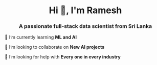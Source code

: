 <h1 align="center">Hi 👋, I'm Ramesh</h1>
<h3 align="center">A passionate full-stack data scientist from Sri Lanka </h3>

🌱 I’m currently learning **ML and AI**

👯 I’m looking to collaborate on **New AI projects**

🤝 I’m looking for help with **Every one in every industry**


